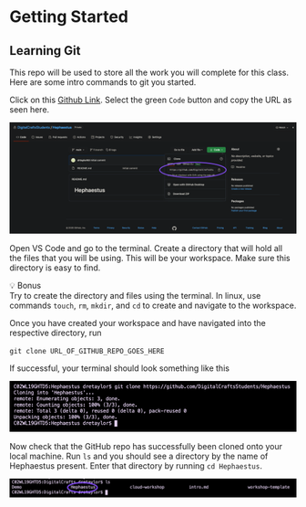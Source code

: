 # Getting Started
## Learning Git

This repo will be used to store all the work you will complete for this class. Here are some intro commands to git you started.

Click on this [Github Link](https://github.com/DigitalCraftsStudents/Hephaestus). Select the green `Code` button and copy the URL as seen here.

![Github URL](./assets/url.png)

Open VS Code and go to the terminal. Create a directory that will hold all the files that you will be using. This will be your workspace. Make sure this directory is easy to find.

:bulb: Bonus  
Try to create the directory and files using the terminal. In linux, use commands `touch`, `rm`, `mkdir`, and `cd` to create and navigate to the workspace.

Once you have created your workspace and have navigated into the  respective directory, run

`git clone URL_OF_GITHUB_REPO_GOES_HERE`

If successful, your terminal should look something like this

![Clone Results](./assets/clone.png)

Now check that the GitHub repo has successfully been cloned onto your local machine. Run `ls` and you should see a directory by the name of Hephaestus present. Enter that directory by running `cd Hephaestus`. 

![List Dir](/assets/ls.png)